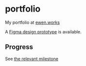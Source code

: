 # portfolio

My portfolio at [ewen.works](https://ewen.works)

A [Figma design prototype](https://www.figma.com/file/UvxKH6pmm2CH8aodkMGmQi/ewen.works?node-id=426%3A77) is available.

## Progress

See [the relevant milestone](https://github.com/ewen-lbh/portfolio/milestone/1)
